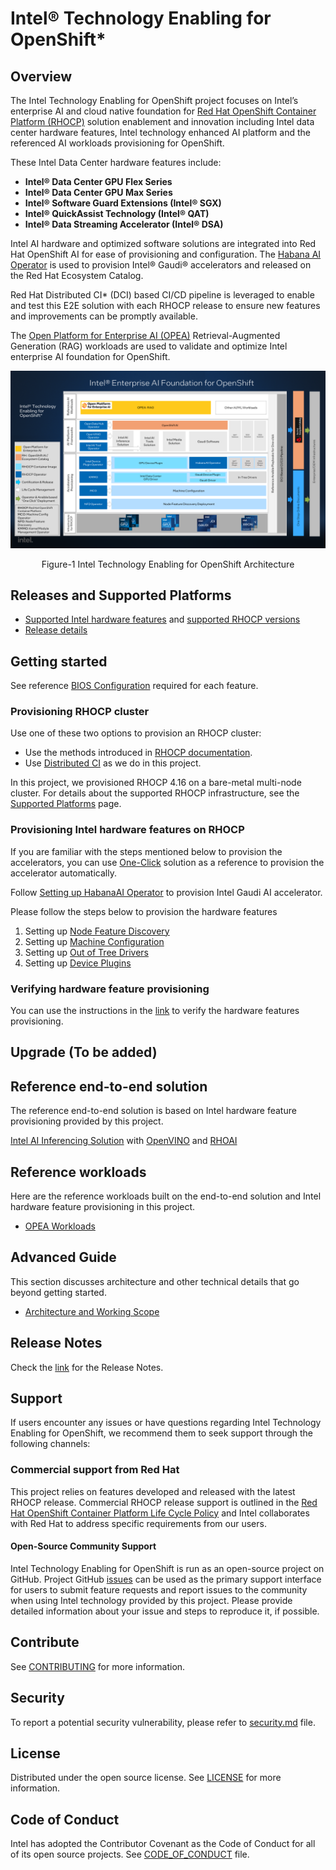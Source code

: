 # Intel® Technology Enabling for OpenShift*
## Overview
The Intel Technology Enabling for OpenShift project focuses on Intel’s enterprise AI and cloud native foundation for [Red Hat OpenShift Container Platform (RHOCP)](https://www.redhat.com/en/technologies/cloud-computing/openshift/container-platform) solution enablement and innovation including Intel data center hardware features, Intel technology enhanced AI platform and the referenced AI workloads provisioning for OpenShift.

These Intel Data Center hardware features include: 
- **Intel® Data Center GPU Flex Series**
- **Intel® Data Center GPU Max Series** 
- **Intel® Software Guard Extensions (Intel® SGX)**
- **Intel® QuickAssist Technology (Intel® QAT)**
- **Intel® Data Streaming Accelerator (Intel® DSA)** 

Intel AI hardware and optimized software solutions are integrated into Red Hat OpenShift AI for ease of provisioning and configuration. The [Habana AI Operator](https://catalog.redhat.com/software/container-stacks/detail/64342b3bcbfbb9a6588ce8dd?gs&q=habana) is used to provision Intel® Gaudi® accelerators and released on the Red Hat Ecosystem Catalog.

Red Hat Distributed CI* (DCI) based CI/CD pipeline is leveraged to enable and test this E2E solution with each RHOCP release to ensure new features and improvements can be promptly available.

The [Open Platform for Enterprise AI (OPEA)](https://github.com/opea-project) Retrieval-Augmented Generation (RAG) workloads are used to validate and optimize Intel enterprise AI foundation for OpenShift.

![Alt text](/docs/images/Intel-Technology-Enabling-for-OpenShift-Architecture.png)

<div align="center">
  Figure-1 Intel Technology Enabling for OpenShift Architecture 
</div>

## Releases and Supported Platforms 
- [Supported Intel hardware features](/docs/supported_platforms.md#supported-intel-hardware-features) and [supported RHOCP versions](/docs/supported_platforms.md#supported-rhocp-versions)  
- [Release details](/docs/releases.rst)

## Getting started
See reference [BIOS Configuration](/docs/supported_platforms.md#bios-configuration) required for each feature.

### Provisioning RHOCP cluster   
Use one of these two options to provision an RHOCP cluster: 
- Use the methods introduced in [RHOCP documentation](https://docs.openshift.com/container-platform/4.16/installing/index.html). 
- Use [Distributed CI](https://doc.distributed-ci.io/) as we do in this project.  

In this project, we provisioned RHOCP 4.16 on a bare-metal multi-node cluster. For details about the supported RHOCP infrastructure, see the [Supported Platforms](/docs/supported_platforms.md) page.

### Provisioning Intel hardware features on RHOCP
If you are familiar with the steps mentioned below to provision the accelerators, you can use [One-Click](/one_click/README.md) solution as a reference to provision the accelerator automatically.

Follow [Setting up HabanaAI Operator](/gaudi/README.md) to provision Intel Gaudi AI accelerator.  

Please follow the steps below to provision the hardware features 
1. Setting up [Node Feature Discovery](/nfd/README.md) 
2. Setting up [Machine Configuration](/machine_configuration/README.md) 
3. Setting up [Out of Tree Drivers](/kmmo/README.md) 
4. Setting up [Device Plugins](/device_plugins/README.md) 

### Verifying hardware feature provisioning 
You can use the instructions in the [link](/tests/l2/README.md) to verify the hardware features provisioning. 

## Upgrade (To be added) 

## Reference end-to-end solution 
The reference end-to-end solution is based on Intel hardware feature provisioning provided by this project. 

[Intel AI Inferencing Solution](/e2e/inference/README.md) with [OpenVINO](https://github.com/openvinotoolkit/openvino) and [RHOAI](https://www.redhat.com/en/technologies/cloud-computing/openshift/openshift-data-science) 

## Reference workloads 
Here are the reference workloads built on the end-to-end solution and Intel hardware feature provisioning in this project. 
- [OPEA Workloads](workloads/opea/chatqna/README.md)

## Advanced Guide 
This section discusses architecture and other technical details that go beyond getting started. 
- [Architecture and Working Scope](https://github.com/intel/intel-technology-enabling-for-openshift/wiki/Intel-Technology-Enabling-for-OpenShift-Architecture-and-Working-Scope) 

## Release Notes
Check the [link](https://github.com/intel/intel-technology-enabling-for-openshift/releases/) for the Release Notes.  

## Support
If users encounter any issues or have questions regarding Intel Technology Enabling for OpenShift, we recommend them to seek support through the following channels:
### Commercial support from Red Hat 
This project relies on features developed and released with the latest RHOCP release. Commercial RHOCP release support is outlined in the [Red Hat OpenShift Container Platform Life Cycle Policy](https://access.redhat.com/support/policy/updates/openshift) and Intel collaborates with Red Hat to address specific requirements from our users.  

#### Open-Source Community Support
Intel Technology Enabling for OpenShift is run as an open-source project on GitHub. Project GitHub [issues](https://github.com/intel/intel-technology-enabling-for-openshift/issues) can be used as the primary support interface for users to submit feature requests and report issues to the community when using Intel technology provided by this project. Please provide detailed information about your issue and steps to reproduce it, if possible.

## Contribute
See [CONTRIBUTING](CONTRIBUTING.md) for more information.

## Security
To report a potential security vulnerability, please refer to [security.md](/security.md) file. 

## License
Distributed under the open source license. See [LICENSE](/LICENSE.txt) for more information.

## Code of Conduct
Intel has adopted the Contributor Covenant as the Code of Conduct for all of its open source projects. See [CODE_OF_CONDUCT](/CODE_OF_CONDUCT.md) file.
